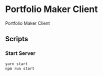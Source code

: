 # Portfolio Maker Client

Portfolio Maker Client

## Scripts

### Start Server

```js
yarn start
npm run start
```

